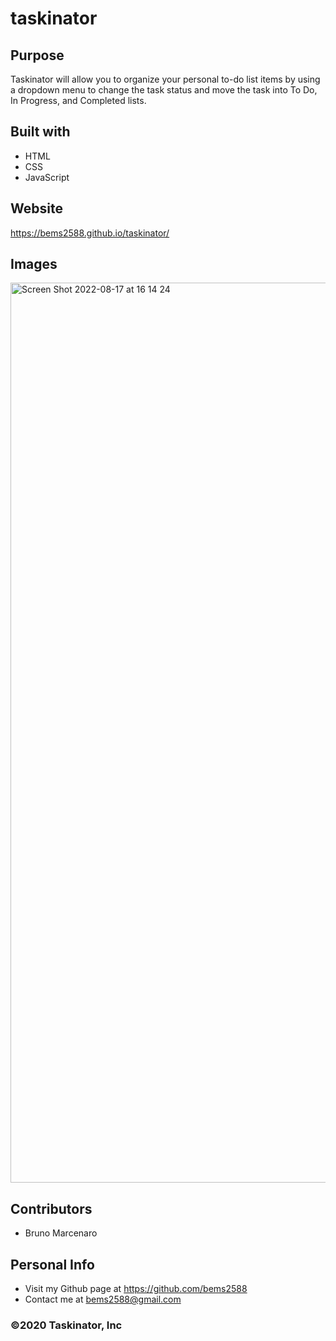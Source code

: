 # taskinator

## Purpose
Taskinator will allow you to organize your personal to-do list items by using a dropdown menu to change the task status and move the task into To Do, In Progress, and Completed lists. 

## Built with 
* HTML
* CSS
* JavaScript

## Website 
https://bems2588.github.io/taskinator/

## Images

<img width="1440" alt="Screen Shot 2022-08-17 at 16 14 24" src="https://user-images.githubusercontent.com/90357022/185235267-e150dd14-b92b-4b6b-80ce-e2347ea9bee6.png">

## Contributors

* Bruno Marcenaro

## Personal Info

* Visit my Github page at  https://github.com/bems2588
* Contact me at bems2588@gmail.com

### ©️2020 Taskinator, Inc 
